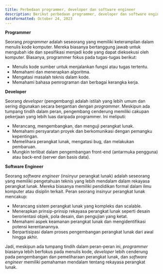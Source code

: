 ```yaml
---
title: Perbedaan programmer, developer dan software engineer
description: Berikut perbedaan programmer, developer dan software engineer.
dateFormatted: October 24, 2023
---
```


**Programmer**

Seorang *programmer* adalah seseorang yang memiliki keterampilan dalam menulis kode komputer. Mereka biasanya bertanggung jawab untuk mengubah ide dan spesifikasi menjadi kode yang dapat dieksekusi oleh komputer. Biasanya, programmer fokus pada tugas-tugas berikut:

- Menulis kode sumber untuk menjalankan fungsi atau tugas tertentu.
- Memahami dan menerapkan algoritma.
- Mengatasi masalah teknis dalam kode.
- Memahami bahasa pemrograman dan berbagai kerangka kerja.

**Developer**

Seorang *developer* (pengembang) adalah istilah yang lebih umum dan sering digunakan secara bergantian dengan *programmer*. Meskipun ada tumpang tindih dalam peran, pengembang cenderung memiliki cakupan pekerjaan yang lebih luas daripada programmer. Ini meliputi:

- Merancang, mengembangkan, dan menguji perangkat lunak.
- Memahami persyaratan proyek dan berkomunikasi dengan pemangku kepentingan.
- Memelihara perangkat lunak, mengatasi bug, dan melakukan pembaruan.
- Mungkin terlibat dalam pengembangan front-end (antarmuka pengguna) atau back-end (server dan basis data).

**Software Engineer**

Seorang *software engineer* (insinyur perangkat lunak) adalah seseorang yang memiliki pengetahuan teknis yang lebih mendalam dalam rekayasa perangkat lunak. Mereka biasanya memiliki pendidikan formal dalam ilmu komputer atau disiplin terkait. Peran seorang insinyur perangkat lunak mencakup:

- Merancang sistem perangkat lunak yang kompleks dan scalable.
- Menerapkan prinsip-prinsip rekayasa perangkat lunak seperti desain berorientasi objek, pola desain, dan pengujian yang ketat.
- Memahami aspek keamanan perangkat lunak dan mengidentifikasi potensi kerentanannya.
- Berpartisipasi dalam proses pengembangan perangkat lunak dari awal hingga akhir.

Jadi, meskipun ada tumpang tindih dalam peran-peran ini, *programmer* biasanya lebih berfokus pada menulis kode, *developer* lebih cenderung pada pengembangan dan pemeliharaan perangkat lunak, dan *software engineer* memiliki pemahaman mendalam tentang rekayasa perangkat lunak.